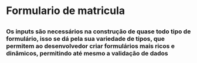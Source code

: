 # Formulario de matricula
##
### Os inputs são necessários na construção de quase todo tipo de formulário, isso se dá pela sua variedade de tipos, que permitem ao desenvolvedor criar formulários mais ricos e dinâmicos, permitindo até mesmo a validação de dados